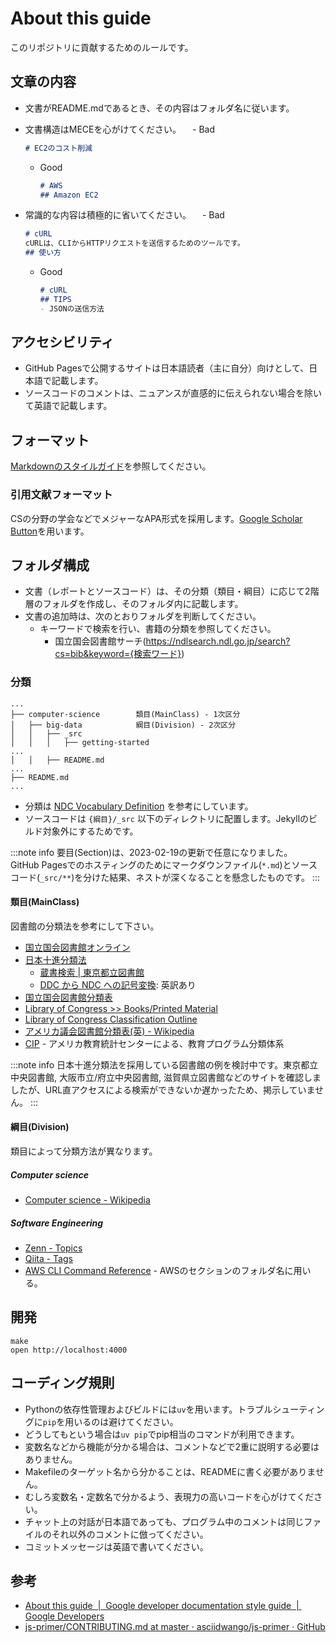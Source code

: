 # About this guide

このリポジトリに貢献するためのルールです。

## 文章の内容

- 文書がREADME.mdであるとき、その内容はフォルダ名に従います。
- 文書構造はMECEを心がけてください。
　- Bad

    ```aws/README.md
    # EC2のコスト削減
    ```

  - Good

    ```aws/README.md
    # AWS
    ## Amazon EC2
    ```

- 常識的な内容は積極的に省いてください。
　- Bad

    ```cURL/README.md
    # cURL
    cURLは、CLIからHTTPリクエストを送信するためのツールです。
    ## 使い方
    ```

  - Good

    ```cURL/README.md
    # cURL
    ## TIPS
    - JSONの送信方法
    ```

## アクセシビリティ

- GitHub Pagesで公開するサイトは日本語読者（主に自分）向けとして、日本語で記載します。
- ソースコードのコメントは、ニュアンスが直感的に伝えられない場合を除いて英語で記載します。

## フォーマット

[Markdownのスタイルガイド](./styleguides/markdown.md)を参照してください。

### 引用文献フォーマット

CSの分野の学会などでメジャーなAPA形式を採用します。[Google Scholar Button](https://chrome.google.com/webstore/detail/google-scholar-button/ldipcbpaocekfooobnbcddclnhejkcpn)を用います。

## フォルダ構成

- 文書（レポートとソースコード）は、その分類（類目・綱目）に応じて2階層のフォルダを作成し、そのフォルダ内に記載します。
- 文書の追加時は、次のとおりフォルダを判断してください。
  - キーワードで検索を行い、書籍の分類を参照してください。
    - 国立国会図書館サーチ(<https://ndlsearch.ndl.go.jp/search?cs=bib&keyword={検索ワード}>)

### 分類

```tree
...
├── computer-science        類目(MainClass) - 1次区分
│   ├── big-data            綱目(Division) - 2次区分
│   │   ├── _src
│   │   │   ├── getting-started
...
│   │   ├── README.md
...
├── README.md
...
```

- 分類は [NDC Vocabulary Definition](https://www.jla.or.jp/Portals/0/data/iinkai/bunrui/2_NDC%20Vocabulary.pdf) を参考にしています。
- ソースコードは `{綱目}/_src` 以下のディレクトリに配置します。Jekyllのビルド対象外にするためです。

:::note info
要目(Section)は、2023-02-19の更新で任意になりました。  
GitHub Pagesでのホスティングのためにマークダウンファイル(`*.md`)とソースコード(`_src/**`)を分けた結果、ネストが深くなることを懸念したものです。
:::

#### 類目(MainClass)

図書館の分類法を参考にして下さい。

- [国立国会図書館オンライン](https://ndlonline.ndl.go.jp/#!/)
- [日本十進分類法](https://www.libnet.pref.okayama.jp/shiryou/ndc/index.htm)
  - [蔵書検索 | 東京都立図書館](https://catalog.library.metro.tokyo.lg.jp/winj/opac/search-detail.do)
  - [DDC から NDC への記号変換](https://contents.nii.ac.jp/sites/default/files/2020-03/WATARAI.pdf): 英訳あり
- [国立国会図書館分類表](https://www.ndl.go.jp/jp/data/catstandards/classification_subject/ndlc.html)
- [Library of Congress >> Books/Printed Material](https://www.loc.gov/books/?all=true)
- [Library of Congress Classification Outline](https://www.loc.gov/catdir/cpso/lcco/)
- [アメリカ議会図書館分類表(英) - Wikipedia](https://en.wikipedia.org/wiki/Library_of_Congress_Classification)
- [CIP](https://nces.ed.gov/ipeds/cipcode/browse.aspx?y=55) - アメリカ教育統計センターによる、教育プログラム分類体系

:::note info
日本十進分類法を採用している図書館の例を検討中です。東京都立中央図書館, 大阪市立/府立中央図書館, 滋賀県立図書館などのサイトを確認しましたが、URL直アクセスによる検索ができないか遅かったため、掲示していません。
:::

#### 綱目(Division)

類目によって分類方法が異なります。

##### Computer science

- [Computer science - Wikipedia](https://en.wikipedia.org/wiki/Computer_science)

##### Software Engineering

- [Zenn - Topics](https://zenn.dev/topics)
- [Qiita - Tags](https://qiita.com/tags)
- [AWS CLI Command Reference](https://docs.aws.amazon.com/cli/latest/reference/) - AWSのセクションのフォルダ名に用いる。

## 開発

```shell
make
open http://localhost:4000
```

## コーディング規則

- Pythonの依存性管理およびビルドには`uv`を用います。トラブルシューティングに`pip`を用いるのは避けてください。
- どうしてもという場合は`uv pip`でpip相当のコマンドが利用できます。
- 変数名などから機能が分かる場合は、コメントなどで2重に説明する必要はありません。
- Makefileのターゲット名から分かることは、READMEに書く必要がありません。
- むしろ変数名・定数名で分かるよう、表現力の高いコードを心がけてください。
- チャット上の対話が日本語であっても、プログラム中のコメントは同じファイルのそれ以外のコメントに倣ってください。
- コミットメッセージは英語で書いてください。

## 参考

- [About this guide  |  Google developer documentation style guide  |  Google Developers](https://developers.google.com/style)
- [js-primer/CONTRIBUTING.md at master · asciidwango/js-primer · GitHub](https://github.com/asciidwango/js-primer/blob/master/CONTRIBUTING.md)

